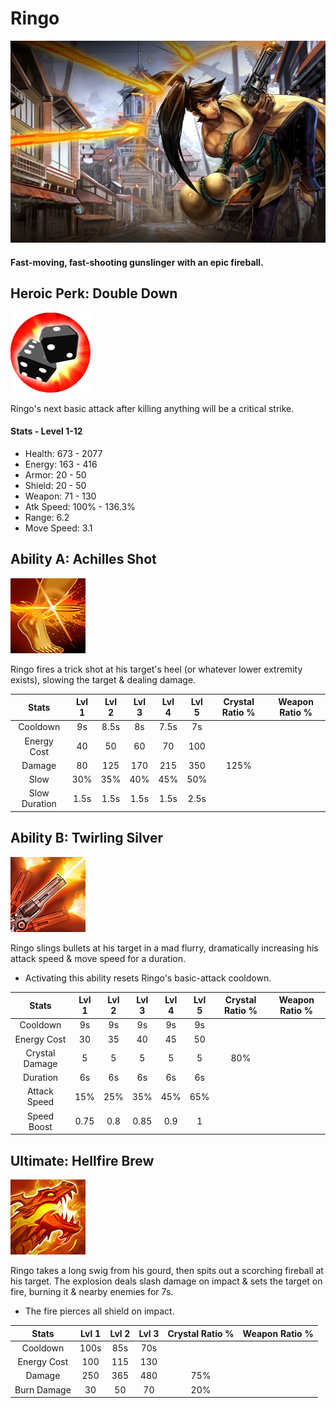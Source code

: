 # Ringo

![](../../.gitbook/assets/image%20%28403%29.png)

#### Fast-moving, fast-shooting gunslinger with an epic fireball.

## Heroic Perk: Double Down

![Double Down](../../.gitbook/assets/image%20%28322%29.png)

Ringo's next basic attack after killing anything will be a critical strike.

#### Stats - Level 1-12

* Health: 673 - 2077
* Energy: 163 - 416
* Armor: 20 - 50
* Shield: 20 - 50
* Weapon: 71 - 130
* Atk Speed: 100% - 136.3%
* Range: 6.2
* Move Speed: 3.1

## Ability A: Achilles Shot

![Achilles Shot](../../.gitbook/assets/image%20%28426%29.png)

Ringo fires a trick shot at his target's heel \(or whatever lower extremity exists\), slowing the target & dealing damage.

| Stats | Lvl 1 | Lvl 2 | Lvl 3 | Lvl 4 | Lvl 5 | Crystal      Ratio % | Weapon     Ratio % |
| :---: | :---: | :---: | :---: | :---: | :---: | :---: | :---: |
| Cooldown | 9s | 8.5s | 8s | 7.5s | 7s |  |  |
| Energy       Cost | 40 | 50 | 60 | 70 | 100 |  |  |
| Damage | 80 | 125 | 170 | 215 | 350 | 125% |  |
| Slow | 30% | 35% | 40% | 45% | 50% |  |  |
| Slow          Duration | 1.5s | 1.5s | 1.5s | 1.5s | 2.5s |  |  |

## Ability B: Twirling Silver

![Twirling Silver](../../.gitbook/assets/image%20%28109%29.png)

Ringo slings bullets at his target in a mad flurry, dramatically increasing his attack speed & move speed for a duration.

* Activating this ability resets Ringo's basic-attack cooldown.

| Stats | Lvl 1 | Lvl 2 | Lvl 3 | Lvl 4 | Lvl 5 | Crystal      Ratio % | Weapon     Ratio % |
| :---: | :---: | :---: | :---: | :---: | :---: | :---: | :---: |
| Cooldown | 9s | 9s | 9s | 9s | 9s |  |  |
| Energy       Cost | 30 | 35 | 40 | 45 | 50 |  |  |
| Crystal       Damage | 5 | 5 | 5 | 5 | 5 | 80% |  |
| Duration | 6s | 6s | 6s | 6s | 6s |  |  |
| Attack        Speed | 15% | 25% | 35% | 45% | 65% |  |  |
| Speed        Boost | 0.75 | 0.8 | 0.85 | 0.9 | 1 |  |  |

## Ultimate: Hellfire Brew

![Hellfire Brew](../../.gitbook/assets/image%20%28101%29.png)

Ringo takes a long swig from his gourd, then spits out a scorching fireball at his target. The explosion deals slash damage on impact & sets the target on fire, burning it & nearby enemies for 7s.

* The fire pierces all shield on impact.

| Stats | Lvl 1 | Lvl 2 | Lvl 3 | Crystal Ratio % | Weapon Ratio % |
| :---: | :---: | :---: | :---: | :---: | :---: |
| Cooldown | 100s | 85s | 70s |  |  |
| Energy Cost | 100 | 115 | 130 |  |  |
| Damage | 250 | 365 | 480 | 75% |  |
| Burn Damage | 30 | 50 | 70 | 20% |  |


